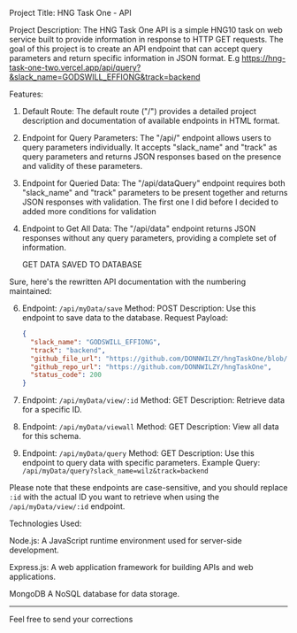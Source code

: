 Project Title:  HNG Task One - API

Project Description:
The HNG Task One API is a simple HNG10 task on web service built to provide information in response to HTTP GET requests. The goal of this project is to create an API endpoint that can accept query parameters and return specific information in JSON format. E.g   https://hng-task-one-two.vercel.app/api/query?&slack_name=GODSWILL_EFFIONG&track=backend


Features:
1. Default Route: The default route ("/") provides a detailed project description and documentation of available endpoints in HTML format.

2. Endpoint for Query Parameters: The "/api/" endpoint allows users to query parameters individually. It accepts "slack_name" and "track" as query parameters and returns JSON responses based on the presence and validity of these parameters.

3. Endpoint for Queried Data: The "/api/dataQuery" endpoint requires both "slack_name" and "track" parameters to be present together and returns JSON responses with validation. The first one I did before I decided to added more conditions for validation

4. Endpoint to Get All Data: The "/api/data" endpoint returns JSON responses without any query parameters, providing a complete set of information.

   GET DATA SAVED TO DATABASE
   
Sure, here's the rewritten API documentation with the numbering maintained:

6. Endpoint: `/api/myData/save`
   Method: POST
   Description: Use this endpoint to save data to the database.
   Request Payload:
     ```json
     {
       "slack_name": "GODSWILL_EFFIONG",
       "track": "backend",
       "github_file_url": "https://github.com/DONNWILZY/hngTaskOne/blob/master/index.js",
       "github_repo_url": "https://github.com/DONNWILZY/hngTaskOne",
       "status_code": 200
     }
     ```

7. Endpoint: `/api/myData/view/:id`
   Method: GET
   Description: Retrieve data for a specific ID.

8. Endpoint: `/api/myData/viewall`
   Method: GET
   Description: View all data for this schema.

9. Endpoint: `/api/myData/query`
   Method: GET
   Description: Use this endpoint to query data with specific parameters.
   Example Query: `/api/myData/query?slack_name=wilz&track=backend`

Please note that these endpoints are case-sensitive, and you should replace `:id` with the actual ID you want to retrieve when using the `/api/myData/view/:id` endpoint.

Technologies Used:

 Node.js: A JavaScript runtime environment used for server-side development.

Express.js: A web application framework for building APIs and web applications.

MongoDB  A NoSQL database for data storage. 

---

Feel free to send your corrections
